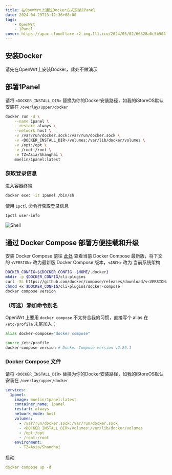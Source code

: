 ```yaml
---
title: 在OpenWrt上通过Docker方式安装1Panel
date: 2024-04-29T13:12:36+08:00
tags:
    - OpenWrt
    - 1Panel
cover: https://apac-cloudflare-r2-img.1l1.icu/2024/05/02/66328a0c5b904.webp
---
```

## 安装Docker

请先在OpenWrt上安装Docker，此处不做演示

## 部署1Panel

请将 `<DOCKER_INSTALL_DIR>` 替换为你的Docker安装路径，如我的iStoreOS默认安装在 `/overlay/upper/docker`

```bash
docker run -d \
    --name 1panel \
    --restart always \
    --network host \
    -v /var/run/docker.sock:/var/run/docker.sock \
    -v <DOCKER_INSTALL_DIR>/volumes:/var/lib/docker/volumes \
    -v /opt:/opt \
    -v /root:/root \
    -e TZ=Asia/Shanghai \
    moelin/1panel:latest
```

### 获取登录信息

进入容器终端

```bash
docker exec -it 1panel /bin/sh
```

使用 `1pctl` 命令行获取登录信息

```bash
1pctl user-info
```

![Shell](https://apac-cloudflare-r2-img.1l1.icu/2024/05/02/66328a0d16b59.webp)

## 通过 Docker Compose 部署方便挂载和升级

安装 Docker Compose
前往 [此处](https://github.com/docker/compose/releases) 查看当前 Docker Compose 最新版，将下文的 `<VERSION>` 改为最新版 Docker Compose 版本，`<ARCH>` 改为 当前系统架构

```sh
DOCKER_CONFIG=${DOCKER_CONFIG:-$HOME/.docker}
mkdir -p $DOCKER_CONFIG/cli-plugins
curl -SL https://github.com/docker/compose/releases/download/v<VERSION>/docker-compose-linux-<ARCH> -o $DOCKER_CONFIG/cli-plugins/docker-compose
chmod +x $DOCKER_CONFIG/cli-plugins/docker-compose
docker compose version
```

### （可选）添加命令别名

OpenWrt 上要用 `docker compose` 不太符合我的习惯，直接写个 alias
在 `/etc/profile` 末尾加入：

```sh
alias docker-compose="docker compose"
```

```sh
source /etc/profile
docker-compose version # Docker Compose version v2.29.1
```

### Docker Compose 文件

请将 `<DOCKER_INSTALL_DIR>` 替换为你的Docker安装路径，如我的iStoreOS默认安装在 `/overlay/upper/docker`

```yml
services:
  1panel:
    image: moelin/1panel:latest
    container_name: 1panel
    restart: always
    network_mode: host
    volumes:
      - /var/run/docker.sock:/var/run/docker.sock
      - <DOCKER_INSTALL_DIR>/volumes:/var/lib/docker/volumes
      - /opt:/opt
      - /root:/root
    environment:
      - TZ=Asia/Shanghai
```

启动

```yml
docker compose up -d
```
